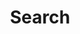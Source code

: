 ---
title: "Search"
slug: "search"
layout: "search"
outputs:
    - html
    - json
menu:
    main:
        weight: -40
        params: 
            icon: search
disableShare: true
---